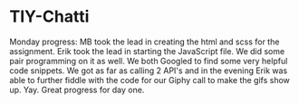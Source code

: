 # TIY-Chatti

Monday progress: MB took the lead in creating the html and scss for the assignment.  Erik took the lead in starting the JavaScript file.  We did some pair programming on it as well. We both Googled to find some very helpful code snippets.  We got as far as calling 2 API's and in the evening Erik was able to further fiddle with the code for our Giphy call to make the gifs show up.  Yay.  Great progress for day one.
